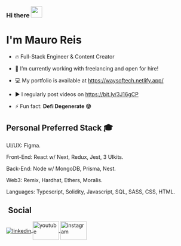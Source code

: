 ### Hi there <img src="https://raw.githubusercontent.com/kaueMarques/kaueMarques/master/hi.gif" width="30px" height="30px">
<h1 align="left">I'm Mauro Reis</h1>

- 🔥 Full-Stack Engineer & Content Creator

- 🔭 I’m currently working with freelancing and open for hire!

- 💻 My portfolio is available at https://waysoftech.netlify.app/

- ▶️ I regularly post videos on https://bit.ly/3J16gCP

- ⚡ Fun fact: **Defi Degenerate 😜**

## Personal Preferred Stack 🎓

UI/UX: Figma.

Front-End: React w/ Next, Redux, Jest, 3 UIkits.

Back-End: Node w/ MongoDB, Prisma, Nest.

Web3: Remix, Hardhat, Ethers, Moralis.

Languages: Typescript, Solidity, Javascript, SQL, SASS, CSS, HTML.

## &nbsp;Social

<a href="https://www.linkedin.com/in/mauro-reis-6b15b5237/" target="_blank">
  <img align="center" src="https://img.shields.io/badge/-mauroreis-05122A?style=flat&logo=linkedin" alt="linkedin"/>
</a>

<a href="https://www.youtube.com/channel/UCvMMltZWkyX_CGqiyb-uHQg" target="_blank">
  <img height="50px" width="70px" align="center" src="https://i.pinimg.com/originals/19/7b/36/197b365922d1ea3aa1a932ff9bbda4a6.png" alt="youtube"/>
</a>

<a href="https://www.instagram.com/mauroasreis/" target="_blank">
  <img height="50px" width="70px" align="center" src="https://upload.wikimedia.org/wikipedia/commons/thumb/a/a5/Instagram_icon.png/600px-Instagram_icon.png" alt="instagram"/>
</a>
